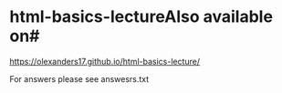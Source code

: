 # html-basics-lectureAlso available on#

https://olexanders17.github.io/html-basics-lecture/

For answers please see answesrs.txt
